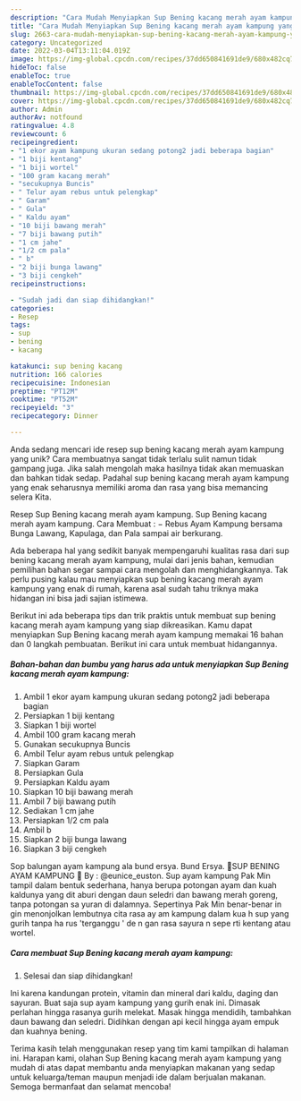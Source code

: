 ```yaml
---
description: "Cara Mudah Menyiapkan Sup Bening kacang merah ayam kampung yang Lezat Sekali"
title: "Cara Mudah Menyiapkan Sup Bening kacang merah ayam kampung yang Lezat Sekali"
slug: 2663-cara-mudah-menyiapkan-sup-bening-kacang-merah-ayam-kampung-yang-lezat-sekali
category: Uncategorized
date: 2022-03-04T13:11:04.019Z
image: https://img-global.cpcdn.com/recipes/37dd650841691de9/680x482cq70/sup-bening-kacang-merah-ayam-kampung-foto-resep-utama.jpg
hideToc: false
enableToc: true
enableTocContent: false
thumbnail: https://img-global.cpcdn.com/recipes/37dd650841691de9/680x482cq70/sup-bening-kacang-merah-ayam-kampung-foto-resep-utama.jpg
cover: https://img-global.cpcdn.com/recipes/37dd650841691de9/680x482cq70/sup-bening-kacang-merah-ayam-kampung-foto-resep-utama.jpg
author: Admin
authorAv: notfound
ratingvalue: 4.8
reviewcount: 6
recipeingredient:
- "1 ekor ayam kampung ukuran sedang potong2 jadi beberapa bagian"
- "1 biji kentang"
- "1 biji wortel"
- "100 gram kacang merah"
- "secukupnya Buncis"
- " Telur ayam rebus untuk pelengkap"
- " Garam"
- " Gula"
- " Kaldu ayam"
- "10 biji bawang merah"
- "7 biji bawang putih"
- "1 cm jahe"
- "1/2 cm pala"
- " b"
- "2 biji bunga lawang"
- "3 biji cengkeh"
recipeinstructions:

- "Sudah jadi dan siap dihidangkan!"
categories:
- Resep
tags:
- sup
- bening
- kacang

katakunci: sup bening kacang 
nutrition: 166 calories
recipecuisine: Indonesian
preptime: "PT12M"
cooktime: "PT52M"
recipeyield: "3"
recipecategory: Dinner

---
```





Anda sedang mencari ide resep sup bening kacang merah ayam kampung yang unik? Cara membuatnya sangat tidak terlalu sulit namun tidak gampang juga. Jika salah mengolah maka hasilnya tidak akan memuaskan dan bahkan tidak sedap. Padahal sup bening kacang merah ayam kampung yang enak seharusnya memiliki aroma dan rasa yang bisa memancing selera Kita.





Resep Sup Bening kacang merah ayam kampung. Sup Bening kacang merah ayam kampung. Cara Membuat : − Rebus Ayam Kampung bersama Bunga Lawang, Kapulaga, dan Pala sampai air berkurang.

Ada beberapa hal yang sedikit banyak mempengaruhi kualitas rasa dari sup bening kacang merah ayam kampung, mulai dari jenis bahan, kemudian pemilihan bahan segar sampai cara mengolah dan menghidangkannya. Tak perlu pusing kalau mau menyiapkan sup bening kacang merah ayam kampung yang enak di rumah, karena asal sudah tahu triknya maka hidangan ini bisa jadi sajian istimewa.






Berikut ini ada beberapa tips dan trik praktis untuk membuat sup bening kacang merah ayam kampung yang siap dikreasikan. Kamu dapat menyiapkan Sup Bening kacang merah ayam kampung memakai 16 bahan dan 0 langkah pembuatan. Berikut ini cara untuk membuat hidangannya.

<!--inarticleads1-->

##### Bahan-bahan dan bumbu yang harus ada untuk menyiapkan Sup Bening kacang merah ayam kampung:

1. Ambil 1 ekor ayam kampung ukuran sedang potong2 jadi beberapa bagian
1. Persiapkan 1 biji kentang
1. Siapkan 1 biji wortel
1. Ambil 100 gram kacang merah
1. Gunakan secukupnya Buncis
1. Ambil  Telur ayam rebus untuk pelengkap
1. Siapkan  Garam
1. Persiapkan  Gula
1. Persiapkan  Kaldu ayam
1. Siapkan 10 biji bawang merah
1. Ambil 7 biji bawang putih
1. Sediakan 1 cm jahe
1. Persiapkan 1/2 cm pala
1. Ambil  b
1. Siapkan 2 biji bunga lawang
1. Siapkan 3 biji cengkeh


Sop balungan ayam kampung ala bund ersya. Bund Ersya. 🐔SUP BENING AYAM KAMPUNG 🐓 By : @eunice_euston. Sup ayam kampung Pak Min tampil dalam bentuk sederhana, hanya berupa potongan ayam dan kuah kaldunya yang dit aburi dengan daun seledri dan bawang merah goreng, tanpa potongan sa yuran di dalamnya. Sepertinya Pak Min benar-benar in gin menonjolkan lembutnya cita rasa ay am kampung dalam kua h sup yang gurih tanpa ha rus &#39;terganggu &#39; de n gan rasa sayura n sepe rti kentang atau wortel. 

<!--inarticleads2-->

##### Cara membuat Sup Bening kacang merah ayam kampung:


1. Selesai dan siap dihidangkan!

Ini karena kandungan protein, vitamin dan mineral dari kaldu, daging dan sayuran. Buat saja sup ayam kampung yang gurih enak ini. Dimasak perlahan hingga rasanya gurih melekat. Masak hingga mendidih, tambahkan daun bawang dan seledri. Didihkan dengan api kecil hingga ayam empuk dan kuahnya bening. 

Terima kasih telah menggunakan resep yang tim kami tampilkan di halaman ini. Harapan kami, olahan Sup Bening kacang merah ayam kampung yang mudah di atas dapat membantu anda menyiapkan makanan yang sedap untuk keluarga/teman maupun menjadi ide dalam berjualan makanan. Semoga bermanfaat dan selamat mencoba!

